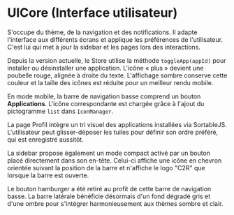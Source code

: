 # UICore (Interface utilisateur)

S'occupe du thème, de la navigation et des notifications. Il adapte l'interface aux différents écrans et applique les préférences de l'utilisateur. C'est lui qui met à jour la sidebar et les pages lors des interactions.

Depuis la version actuelle, le Store utilise la méthode `toggleApp(appId)` pour installer ou désinstaller une application. L'icône « plus » devient une poubelle rouge, alignée à droite du texte. L'affichage sombre conserve cette couleur et la taille des icônes est réduite pour un meilleur rendu mobile.

En mode mobile, la barre de navigation basse comprend un bouton **Applications**. L'icône correspondante est chargée grâce à l'ajout du pictogramme `list` dans `IconManager`.

La page Profil intègre un tri visuel des applications installées via SortableJS. L'utilisateur peut glisser-déposer les tuiles pour définir son ordre préféré, qui est enregistré aussitôt.

La sidebar propose également un mode compact activé par un bouton placé directement dans son en-tête. Celui-ci affiche une icône en chevron orientée suivant la position de la barre et n'affiche le logo "C2R" que lorsque la barre est ouverte.

Le bouton hamburger a été retiré au profit de cette barre de navigation basse. La barre latérale bénéficie désormais d'un fond dégradé gris et d'une ombre pour s'intégrer harmonieusement aux thèmes sombre et clair.
